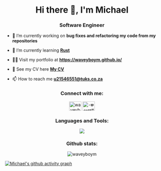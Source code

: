 <h1 align="center">Hi there 👋, I'm Michael</h1>
<h3 align="center">Software Engineer</h3>

- 🔭 I’m currently working on **bug fixes and refactoring my code from my repositories**

- 🌱 I’m currently learning **<a href="https://www.rust-lang.org/" target="_blank" rel="noreferrer">Rust</a>**

- 👨‍💻 Visit my portfolio at **<a href="https://waveyboym.github.io/" target="_blank" rel="noreferrer">https://waveyboym.github.io/</a>**

- 📝 See my CV here **<a href="https://waveyboym.github.io/assets/Michael_CV-e6f3e0f7.pdf" target="_blank" rel="noreferrer">My CV</a>**

- 📫 How to reach me **<a href="mailto:u21546551@tuks.co.za" target="_blank" rel="noreferrer">u21546551@tuks.co.za</a>**

<h3 align="center">Connect with me:</h3>
<p align="center">
<a href="https://www.leetcode.com/waveyboym" target="blank"><img align="center" src="https://raw.githubusercontent.com/rahuldkjain/github-profile-readme-generator/master/src/images/icons/Social/leet-code.svg" alt="waveyboym" height="30" width="40" /></a>
<a href="https://discord.gg/-𝖜𝖆𝖛𝖊𝖞#7535" target="blank"><img align="center" src="https://raw.githubusercontent.com/rahuldkjain/github-profile-readme-generator/master/src/images/icons/Social/discord.svg" alt="-𝖜𝖆𝖛𝖊𝖞#7535" height="30" width="40" /></a>
</p>

<h3 align="center">Languages and Tools:</h3>
<p align="center">
  <a href="https://skillicons.dev">
    <img src="https://skillicons.dev/icons?i=androidstudio,angular,atom,bash,blender,bootstrap,c,cs,cpp,cmake,codepen,css,dart,electron,figma,firebase,flutter,git,github,go,gradle,html,idea,java,js,jquery,linux,md,materialui,maven,mongodb,mysql,netlify,nodejs,php,postgres,powershell,py,react,redux,regex,rust,sass,supabase,tailwind,tauri,ts,unity,unreal,visualstudio,vite,vscode&perline=9" />
  </a>
</p>

<h3 align="center">Github stats:</h3>
<p align="center" width="100%">
<img align="center" src="http://github-readme-streak-stats.herokuapp.com?user=waveyboym&theme=github-dark&hide_border=true&border_radius=15&date_format=%5BY%20%5DM%20j&background=0a0c10&ring=BC5B5B&fire=DD6801&sideNums=FF0000&dates=BC5B5B&stroke=FF0000&currStreakNum=FFFFFF&currStreakLabel=FFFFFF&sideLabels=FFFFFF" alt="waveyboym" />
 </p>
 
[![Michael's github activity graph](https://github-readme-activity-graph.vercel.app/graph?username=waveyboym&bg_color=0a0c10&color=ff0000&line=ffffff&point=bc5b5b&area=true&hide_border=true)](https://github.com/ashutosh00710/github-readme-activity-graph)
